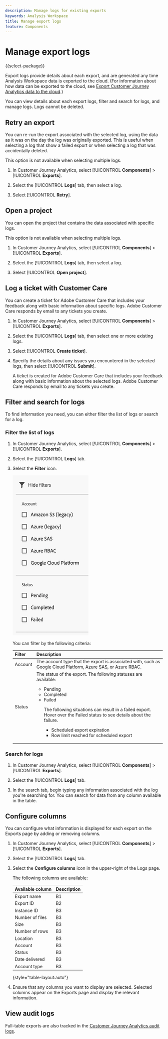 ```yaml
---
description: Manage logs for existing exports
keywords: Analysis Workspace
title: Manage export logs
feature: Components
---
```

# Manage export logs

{{select-package}}

Export logs provide details about each export, and are generated any time Analysis Workspace data is exported to the cloud. (For information about how data can be exported to the cloud, see [Export Customer Journey Analytics data to the cloud](/help/analysis-workspace/export/export-cloud.md).) 

You can view details about each export logs, filter and search for logs, and manage logs. Logs cannot be deleted.

## Retry an export

You can re-run the export associated with the selected log, using the data as it was on the day the log was originally exported. This is useful when selecting a log that show a failed export or when selecting a log that was accidentally deleted.

This option is not available when selecting multiple logs.

1. In Customer Journey Analytics, select [!UICONTROL **Components**] > [!UICONTROL **Exports**].

1. Select the [!UICONTROL **Logs**] tab, then select a log.

   <!-- add screenshot? -->

1. Select [!UICONTROL **Retry**].
   
## Open a project

You can open the project that contains the data associated with specific logs.

This option is not available when selecting multiple logs.

1. In Customer Journey Analytics, select [!UICONTROL **Components**] > [!UICONTROL **Exports**].

1. Select the [!UICONTROL **Logs**] tab, then select a log.

   <!-- add screenshot? -->

1. Select [!UICONTROL **Open project**].

## Log a ticket with Customer Care

You can create a ticket for Adobe Customer Care that includes your feedback along with basic information about specific logs. Adobe Customer Care responds by email to any tickets you create.

1. In Customer Journey Analytics, select [!UICONTROL **Components**] > [!UICONTROL **Exports**].

1. Select the [!UICONTROL **Logs**] tab, then select one or more existing logs.

   <!-- add screenshot? -->

1. Select [!UICONTROL **Create ticket**].

1. Specify the details about any issues you encountered in the selected logs, then select [!UICONTROL **Submit**].

   A ticket is created for Adobe Customer Care that includes your feedback along with basic information about the selected logs. Adobe Customer Care responds by email to any tickets you create.

## Filter and search for logs

To find information you need, you can either filter the list of logs or search for a log.

### Filter the list of logs

1. In Customer Journey Analytics, select [!UICONTROL **Components**] > [!UICONTROL **Exports**].

1. Select the [!UICONTROL **Logs**] tab.

1. Select the **Filter** icon.

   ![Filter information](assets/export-log-filters.png)

   You can filter by the following criteria:

   |Filter | Description |
   |---------|----------|
   | Account | The account type that the export is associated with, such as Google Cloud Platform, Azure SAS, or Azure RBAC. | 
   | Status | The status of the export. The following statuses are available: <ul><li>Pending</li><li>Completed</li><li>Failed<p>The following situations can result in a failed export. Hover over the Failed status to see details about the failure. <ul><li>Scheduled export expiration</li><li>Row limit reached for scheduled export </li></ul> </p></li></ul> | 

### Search for logs

1. In Customer Journey Analytics, select [!UICONTROL **Components**] > [!UICONTROL **Exports**].

1. Select the [!UICONTROL **Logs**] tab.

1. In the search tab, begin typing any information associated with the log you're searching for. You can search for data from any column available in the table. 

## Configure columns

You can configure what information is displayed for each export on the Exports page by adding or removing columns.

1. In Customer Journey Analytics, select [!UICONTROL **Components**] > [!UICONTROL **Exports**].

1. Select the [!UICONTROL **Logs**] tab.

1. Select the **Configure columns** icon in the upper-right of the Logs page.

   <!-- add screenshot -->

   The following columns are available:

   |Available column | Description |
   |---------|----------|
   | Export name | B1 | 
   | Export ID | B2 | 
   | Instance ID | B3 |
   | Number of files | B3 |
   | Size | B3 |
   | Number of rows | B3 |
   | Location | B3 |
   | Account | B3 |
   | Status | B3 |
   | Date delivered | B3 |
   | Account type | B3 |

   {style="table-layout:auto"}

1. Ensure that any columns you want to display are selected. Selected columns appear on the Exports page and display the relevant information.

## View audit logs

Full-table exports are also tracked in the [Customer Journey Analytics audit logs](/help/privacy/audit-log.md). <!-- Need to see what the Component Type for full-table export will be and add it here. Also, under "Event type captured by audit logs" there would be a new event type called "Full-table export". 4 actions would be "Create, Delete, Edit, Export" and "API_Request"? Also information about the locations. Probably have a different component for the location credentials.-->